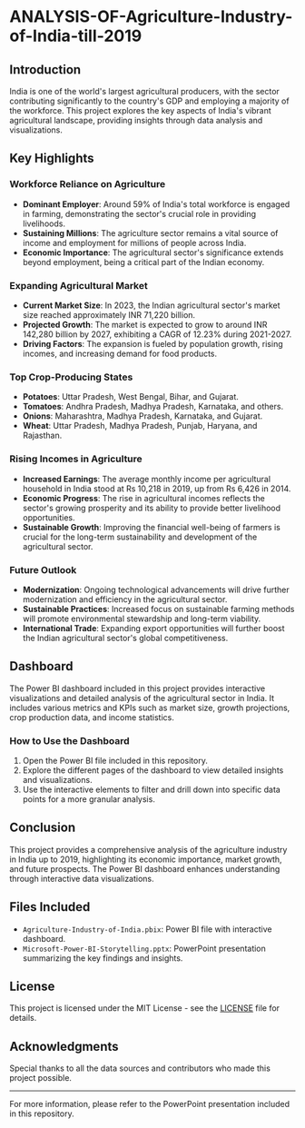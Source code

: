 # ANALYSIS-OF-Agriculture-Industry-of-India-till-2019

## Introduction
India is one of the world's largest agricultural producers, with the sector contributing significantly to the country's GDP and employing a majority of the workforce. This project explores the key aspects of India's vibrant agricultural landscape, providing insights through data analysis and visualizations.

## Key Highlights
### Workforce Reliance on Agriculture
- **Dominant Employer**: Around 59% of India's total workforce is engaged in farming, demonstrating the sector's crucial role in providing livelihoods.
- **Sustaining Millions**: The agriculture sector remains a vital source of income and employment for millions of people across India.
- **Economic Importance**: The agricultural sector's significance extends beyond employment, being a critical part of the Indian economy.

### Expanding Agricultural Market
- **Current Market Size**: In 2023, the Indian agricultural sector's market size reached approximately INR 71,220 billion.
- **Projected Growth**: The market is expected to grow to around INR 142,280 billion by 2027, exhibiting a CAGR of 12.23% during 2021-2027.
- **Driving Factors**: The expansion is fueled by population growth, rising incomes, and increasing demand for food products.

### Top Crop-Producing States
- **Potatoes**: Uttar Pradesh, West Bengal, Bihar, and Gujarat.
- **Tomatoes**: Andhra Pradesh, Madhya Pradesh, Karnataka, and others.
- **Onions**: Maharashtra, Madhya Pradesh, Karnataka, and Gujarat.
- **Wheat**: Uttar Pradesh, Madhya Pradesh, Punjab, Haryana, and Rajasthan.

### Rising Incomes in Agriculture
- **Increased Earnings**: The average monthly income per agricultural household in India stood at Rs 10,218 in 2019, up from Rs 6,426 in 2014.
- **Economic Progress**: The rise in agricultural incomes reflects the sector's growing prosperity and its ability to provide better livelihood opportunities.
- **Sustainable Growth**: Improving the financial well-being of farmers is crucial for the long-term sustainability and development of the agricultural sector.

### Future Outlook
- **Modernization**: Ongoing technological advancements will drive further modernization and efficiency in the agricultural sector.
- **Sustainable Practices**: Increased focus on sustainable farming methods will promote environmental stewardship and long-term viability.
- **International Trade**: Expanding export opportunities will further boost the Indian agricultural sector's global competitiveness.

## Dashboard
The Power BI dashboard included in this project provides interactive visualizations and detailed analysis of the agricultural sector in India. It includes various metrics and KPIs such as market size, growth projections, crop production data, and income statistics.

### How to Use the Dashboard
1. Open the Power BI file included in this repository.
2. Explore the different pages of the dashboard to view detailed insights and visualizations.
3. Use the interactive elements to filter and drill down into specific data points for a more granular analysis.

## Conclusion
This project provides a comprehensive analysis of the agriculture industry in India up to 2019, highlighting its economic importance, market growth, and future prospects. The Power BI dashboard enhances understanding through interactive data visualizations.

## Files Included
- `Agriculture-Industry-of-India.pbix`: Power BI file with interactive dashboard.
- `Microsoft-Power-BI-Storytelling.pptx`: PowerPoint presentation summarizing the key findings and insights.

## License
This project is licensed under the MIT License - see the [LICENSE](LICENSE) file for details.

## Acknowledgments
Special thanks to all the data sources and contributors who made this project possible.

---

For more information, please refer to the PowerPoint presentation included in this repository.
